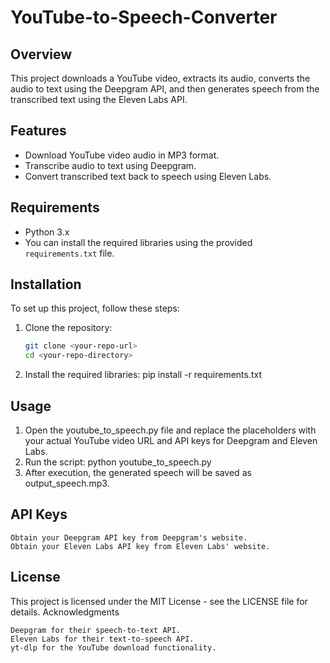 # YouTube-to-Speech-Converter

## Overview
This project downloads a YouTube video, extracts its audio, converts the audio to text using the Deepgram API, and then generates speech from the transcribed text using the Eleven Labs API. 

## Features
- Download YouTube video audio in MP3 format.
- Transcribe audio to text using Deepgram.
- Convert transcribed text back to speech using Eleven Labs.

## Requirements
- Python 3.x
- You can install the required libraries using the provided `requirements.txt` file.

## Installation
To set up this project, follow these steps:

1. Clone the repository:
   ```bash
   git clone <your-repo-url>
   cd <your-repo-directory>

2. Install the required libraries:
   pip install -r requirements.txt

## Usage
1. Open the youtube_to_speech.py file and replace the placeholders with your actual YouTube video URL and API keys for Deepgram and Eleven Labs.
2. Run the script:
   python youtube_to_speech.py
3. After execution, the generated speech will be saved as output_speech.mp3.

## API Keys

    Obtain your Deepgram API key from Deepgram's website.
    Obtain your Eleven Labs API key from Eleven Labs' website.

## License

This project is licensed under the MIT License - see the LICENSE file for details.
Acknowledgments

    Deepgram for their speech-to-text API.
    Eleven Labs for their text-to-speech API.
    yt-dlp for the YouTube download functionality.
